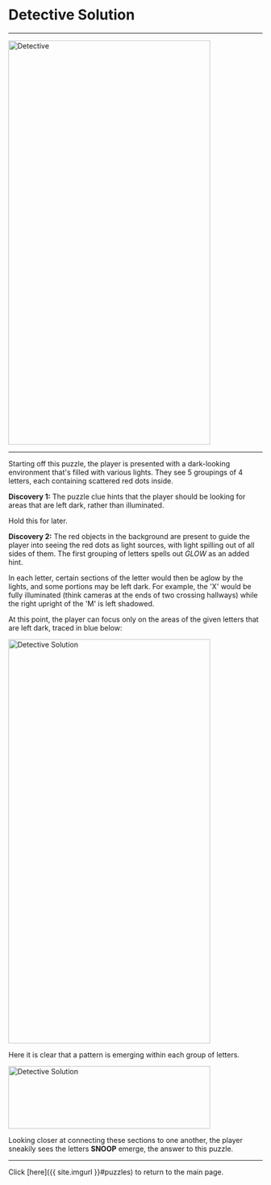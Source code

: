 # Detective Solution

-----

<img src="{{ site.imgurl }}/Detective/Detective.jpg" alt="Detective" style="width:400px;height:800px;">

-----

Starting off this puzzle, the player is presented with a dark-looking environment that's filled with various lights. They see 5 groupings of 4 letters, each containing scattered red dots inside.



**Discovery 1:** The puzzle clue hints that the player should be looking for areas that are left dark, rather than illuminated.

Hold this for later.



**Discovery 2:** The red objects in the background are present to guide the player into seeing the red dots as light sources, with light spilling out of all sides of them. The first grouping of letters spells out *GLOW* as an added hint.

In each letter, certain sections of the letter would then be aglow by the lights, and some portions may be left dark. For example, the 'X' would be fully illuminated (think cameras at the ends of two crossing hallways) while the right upright of the 'M' is left shadowed.



At this point, the player can focus only on the areas of the given letters that are left dark, traced in blue below:

<img src="{{ site.imgurl }}/Detective/DetectiveSolution1.jpg" alt="Detective Solution" style="width:400px;height:800px;">

Here it is clear that a pattern is emerging within each group of letters.

<img src="{{ site.imgurl }}/Detective/DetectiveSolution2.jpg" alt="Detective Solution" style="width:400px;height:124px;">

Looking closer at connecting these sections to one another, the player sneakily sees the letters **SNOOP** emerge, the answer to this puzzle.

-----

Click [here]({{ site.imgurl }}#puzzles) to return to the main page.
